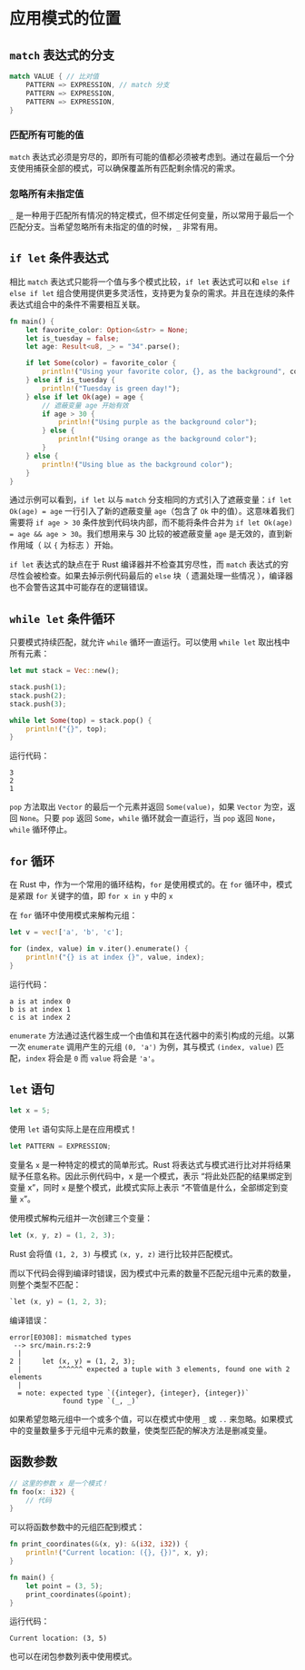 # 应用模式的位置

## `match` 表达式的分支

```rust
match VALUE { // 比对值
    PATTERN => EXPRESSION, // match 分支
    PATTERN => EXPRESSION,
    PATTERN => EXPRESSION,
}
```

### 匹配所有可能的值

`match` 表达式必须是穷尽的，即所有可能的值都必须被考虑到。通过在最后一个分支使用捕获全部的模式，可以确保覆盖所有匹配剩余情况的需求。

### 忽略所有未指定值

`_` 是一种用于匹配所有情况的特定模式，但不绑定任何变量，所以常用于最后一个匹配分支。当希望忽略所有未指定的值的时候，`_` 非常有用。

## `if let` 条件表达式

相比 `match` 表达式只能将一个值与多个模式比较，`if let` 表达式可以和 `else if` `else if let` 组合使用提供更多灵活性，支持更为复杂的需求。并且在连续的条件表达式组合中的条件不需要相互关联。

```rust
fn main() {
    let favorite_color: Option<&str> = None;
    let is_tuesday = false;
    let age: Result<u8, _> = "34".parse();

    if let Some(color) = favorite_color {
        println!("Using your favorite color, {}, as the background", color);
    } else if is_tuesday {
        println!("Tuesday is green day!");
    } else if let Ok(age) = age {
        // 遮蔽变量 age 开始有效
        if age > 30 {
            println!("Using purple as the background color");
        } else {
            println!("Using orange as the background color");
        }
    } else {
        println!("Using blue as the background color");
    }
}
```

通过示例可以看到，`if let` 以与 `match` 分支相同的方式引入了遮蔽变量：`if let Ok(age) = age` 一行引入了新的遮蔽变量 `age`（包含了 `Ok` 中的值）。这意味着我们需要将 `if age > 30` 条件放到代码块内部，而不能将条件合并为 `if let Ok(age) = age && age > 30`。我们想用来与 30 比较的被遮蔽变量 `age` 是无效的，直到新作用域（ 以 `{` 为标志 ）开始。

`if let` 表达式的缺点在于 Rust 编译器并不检查其穷尽性，而 `match` 表达式的穷尽性会被检查。如果去掉示例代码最后的 `else` 块（ 遗漏处理一些情况 ），编译器也不会警告这其中可能存在的逻辑错误。

## `while let` 条件循环

只要模式持续匹配，就允许 `while` 循环一直运行。可以使用 `while let` 取出栈中所有元素：

```rust
let mut stack = Vec::new();

stack.push(1);
stack.push(2);
stack.push(3);

while let Some(top) = stack.pop() {
    println!("{}", top);
}
```

运行代码：

```shell
3
2
1
```

`pop` 方法取出 `Vector` 的最后一个元素并返回 `Some(value)`，如果 `Vector` 为空，返回 `None`。只要 `pop` 返回 `Some`，`while` 循环就会一直运行，当 `pop` 返回 `None`，`while` 循环停止。

## `for` 循环

在 Rust 中，作为一个常用的循环结构，`for` 是使用模式的。在 `for` 循环中，模式是紧跟 `for` 关键字的值，即 `for x in y` 中的 `x`

在 `for` 循环中使用模式来解构元组：

```rust
let v = vec!['a', 'b', 'c'];

for (index, value) in v.iter().enumerate() {
    println!("{} is at index {}", value, index);
}
```

运行代码：

```shell
a is at index 0
b is at index 1
c is at index 2
```

`enumerate` 方法通过迭代器生成一个由值和其在迭代器中的索引构成的元组。以第一次 `enumerate` 调用产生的元组 `(0, 'a')` 为例，其与模式 `(index, value)` 匹配，`index` 将会是 `0` 而 `value` 将会是 `'a'`。

## `let` 语句

```rust
let x = 5;
```

使用 `let` 语句实际上是在应用模式！

```rust
let PATTERN = EXPRESSION;
```

变量名 `x` 是一种特定的模式的简单形式。Rust 将表达式与模式进行比对并将结果赋予任意名称。因此示例代码中，x 是一个模式，表示 “将此处匹配的结果绑定到变量 x”，同时 `x` 是整个模式，此模式实际上表示 “不管值是什么，全部绑定到变量 `x`”。

使用模式解构元组并一次创建三个变量：

```rust
let (x, y, z) = (1, 2, 3);
```

Rust 会将值 `(1, 2, 3)` 与模式 `(x, y, z)` 进行比较并匹配模式。

而以下代码会得到编译时错误，因为模式中元素的数量不匹配元组中元素的数量，则整个类型不匹配：

```rust
`let (x, y) = (1, 2, 3);
```

编译错误：

```shell
error[E0308]: mismatched types
 --> src/main.rs:2:9
  |
2 |     let (x, y) = (1, 2, 3);
  |         ^^^^^^ expected a tuple with 3 elements, found one with 2 elements
  |
  = note: expected type `({integer}, {integer}, {integer})`
             found type `(_, _)`
```

如果希望忽略元组中一个或多个值，可以在模式中使用 `_` 或 `..` 来忽略。如果模式中的变量数量多于元组中元素的数量，使类型匹配的解决方法是删减变量。

## 函数参数

```rust
// 这里的参数 x 是一个模式！
fn foo(x: i32) {
    // 代码
}
```

可以将函数参数中的元组匹配到模式：

```rust
fn print_coordinates(&(x, y): &(i32, i32)) {
    println!("Current location: ({}, {})", x, y);
}

fn main() {
    let point = (3, 5);
    print_coordinates(&point);
}
```

运行代码：

```shell
Current location: (3, 5)
```

也可以在闭包参数列表中使用模式。

